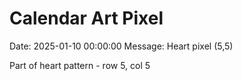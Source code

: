 # Calendar Art Pixel

Date: 2025-01-10 00:00:00
Message: Heart pixel (5,5)

Part of heart pattern - row 5, col 5
